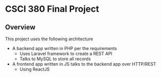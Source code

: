 # CSCI 380 Final Project

## Overview

This project uses the following architecture
* A backend app written in PHP per the requirements
    * Uses Laravel framework to create a REST API
    * Talks to MySQL to store all records
* A frontend app written in JS talks to the backend app over HTTP/REST
    * Using ReactJS 
